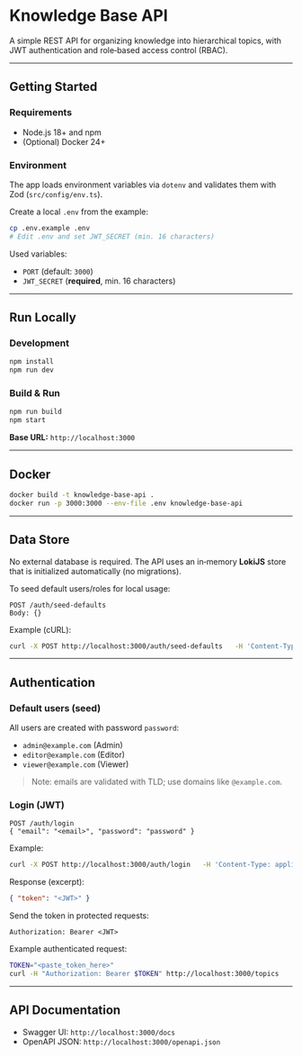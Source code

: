 # Knowledge Base API

A simple REST API for organizing knowledge into hierarchical topics, with JWT authentication and role‑based access control (RBAC).

---

## Getting Started

### Requirements
- Node.js 18+ and npm
- (Optional) Docker 24+

### Environment
The app loads environment variables via `dotenv` and validates them with Zod (`src/config/env.ts`).

Create a local `.env` from the example:
```bash
cp .env.example .env
# Edit .env and set JWT_SECRET (min. 16 characters)
```

Used variables:
- `PORT` (default: `3000`)
- `JWT_SECRET` (**required**, min. 16 characters)

---

## Run Locally

### Development
```bash
npm install
npm run dev
```

### Build & Run
```bash
npm run build
npm start
```

**Base URL:** `http://localhost:3000`

---

## Docker

```bash
docker build -t knowledge-base-api .
docker run -p 3000:3000 --env-file .env knowledge-base-api
```

---

## Data Store

No external database is required. The API uses an in‑memory **LokiJS** store that is initialized automatically (no migrations).

To seed default users/roles for local usage:
```
POST /auth/seed-defaults
Body: {}
```

Example (cURL):
```bash
curl -X POST http://localhost:3000/auth/seed-defaults   -H 'Content-Type: application/json'   -d '{}'
```

---

## Authentication

### Default users (seed)
All users are created with password `password`:
- `admin@example.com` (Admin)
- `editor@example.com` (Editor)
- `viewer@example.com` (Viewer)

> Note: emails are validated with TLD; use domains like `@example.com`.

### Login (JWT)
```
POST /auth/login
{ "email": "<email>", "password": "password" }
```

Example:
```bash
curl -X POST http://localhost:3000/auth/login   -H 'Content-Type: application/json'   -d '{"email":"admin@example.com","password":"password"}'
```

Response (excerpt):
```json
{ "token": "<JWT>" }
```

Send the token in protected requests:
```
Authorization: Bearer <JWT>
```

Example authenticated request:
```bash
TOKEN="<paste_token_here>"
curl -H "Authorization: Bearer $TOKEN" http://localhost:3000/topics
```

---

## API Documentation

- Swagger UI: `http://localhost:3000/docs`
- OpenAPI JSON: `http://localhost:3000/openapi.json`

